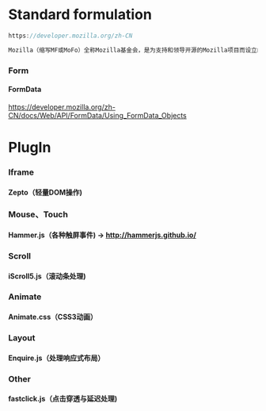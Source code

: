 # Standard formulation
```javascript
https://developer.mozilla.org/zh-CN

Mozilla（缩写MF或MoFo）全称Mozilla基金会，是为支持和领导开源的Mozilla项目而设立的一个非营利组织。该组织制定管理开发政策，经营关键基础组织并管理商标及其他知识产权。
```

### Form
#### FormData
https://developer.mozilla.org/zh-CN/docs/Web/API/FormData/Using_FormData_Objects

# PlugIn

### Iframe
#### Zepto（轻量DOM操作)

### Mouse、Touch
#### Hammer.js（各种触屏事件) -> http://hammerjs.github.io/

### Scroll
#### iScroll5.js（滚动条处理)

### Animate
#### Animate.css（CSS3动画）

### Layout
#### Enquire.js（处理响应式布局）

### Other
#### fastclick.js（点击穿透与延迟处理)
